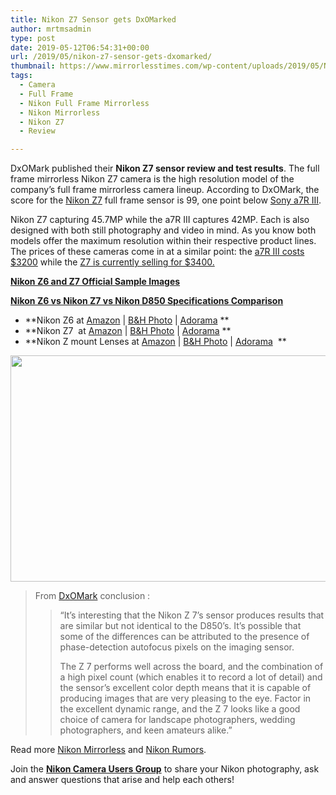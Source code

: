 ```yaml
---
title: Nikon Z7 Sensor gets DxOMarked
author: mrtmsadmin
type: post
date: 2019-05-12T06:54:31+00:00
url: /2019/05/nikon-z7-sensor-gets-dxomarked/
thumbnail: https://www.mirrorlesstimes.com/wp-content/uploads/2019/05/Nikon-Z7-DxOMark-sensor-test-results.jpg
tags:
  - Camera
  - Full Frame
  - Nikon Full Frame Mirrorless
  - Nikon Mirrorless
  - Nikon Z7
  - Review

---
```

DxOMark published their **Nikon Z7 sensor review and test results**. The full frame mirrorless Nikon Z7 camera is the high resolution model of the company’s full frame mirrorless camera lineup. According to DxOMark, the score for the [Nikon Z7][1] full frame sensor is 99, one point below [Sony a7R III][2].

Nikon Z7 capturing 45.7MP while the a7R III captures 42MP. Each is also designed with both still photography and video in mind. As you know both models offer the maximum resolution within their respective product lines. The prices of these cameras come in at a similar point: the <a href="https://amzn.to/2u7PRac" target="_blank" rel="nofollow noreferrer noopener" aria-label="a7R III costs $3200 (opens in a new tab)">a7R III costs $3200</a> while the <a href="https://www.amazon.com/Nikon-FX-Format-Mirrorless-Camera-24-70mm/dp/B07GPRBGQ2/?tag=daicamnew-20" target="_blank" rel="nofollow noreferrer noopener" aria-label=" (opens in a new tab)" data-amzn-asin="B07GPRBGQ2">Z7 is currently selling for $3400.</a><!--more-->

<a href="https://www.dailycameranews.com/2018/08/nikon-z6-and-z7-official-sample-images/" rel="bookmark"><strong>Nikon Z6 and Z7 Official Sample Images</strong></a>

**<a href="https://www.dailycameranews.com/2018/08/nikon-z6-vs-nikon-z7-vs-nikon-d850-specifications-comparison/" target="_blank" rel="noopener">Nikon Z6 vs Nikon Z7 vs Nikon D850 Specifications Comparison</a>**

  * **Nikon Z6 at <a href="https://www.amazon.com/Nikon-FX-Format-Mirrorless-Camera-Body/dp/B07GPRSYG8/?tag=daicamnew-20" target="_blank" rel="nofollow external noopener noreferrer" data-wpel-link="external" data-amzn-asin="B07GPRSYG8">Amazon</a> | <a href="https://www.bhphotovideo.com/c/search?InitialSearch=yes&N=0&Ntt=Nikon+Z6&Top+Nav-Search=&sts=ma&BI=20175&KBID=14249" target="_blank" rel="nofollow external noopener noreferrer" data-wpel-link="external">B&H Photo</a> | <a href="https://adorama.evyy.net/c/63923/51926/1036?u=https%3A%2F%2Fwww.adorama.com%2Fl%2F%3Fsearchinfo%3DNikon%2BZ6" target="_blank" rel="nofollow external noopener noreferrer" data-wpel-link="external">Adorama</a> **
  * **Nikon Z7  at <a href="https://www.amazon.com/Nikon-FX-Format-Mirrorless-Camera-24-70mm/dp/B07GQT5743/?tag=daicamnew-20" target="_blank" rel="nofollow external noopener noreferrer" data-wpel-link="external" data-amzn-asin="B07GQT5743">Amazon</a> | <a href="https://www.bhphotovideo.com/c/search?InitialSearch=yes&N=0&Ntt=Nikon+Z7&Top+Nav-Search=&sts=ma&BI=20175&KBID=14249" target="_blank" rel="nofollow external noopener noreferrer" data-wpel-link="external">B&H Photo</a> | <a href="https://adorama.evyy.net/c/63923/51926/1036?u=https%3A%2F%2Fwww.adorama.com%2Fl%2F%3Fsearchinfo%3DNikon%2BZ7" target="_blank" rel="nofollow external noopener noreferrer" data-wpel-link="external">Adorama</a> **
  * **Nikon Z mount Lenses at <a href="https://www.amazon.com/s/ref=nb_sb_noss?url=search-alias%3Dphoto&field-keywords=nikon+z+nikkor+s+lens&rh=i%3Aphoto%2Ck%3Anikon+z+nikkor+s+lens&tag=daicamnew-20" target="_blank" rel="nofollow external noopener noreferrer" data-wpel-link="external">Amazon</a> | <a href="https://www.bhphotovideo.com/c/search?InitialSearch=yes&N=0&Ntt=Nikon+Z+nikkor+s+lens&Top+Nav-Search=&sts=ma&BI=20175&KBID=14249" target="_blank" rel="nofollow external noopener noreferrer" data-wpel-link="external">B&H Photo</a> | <a href="https://adorama.evyy.net/c/63923/51926/1036?u=https%3A%2F%2Fwww.adorama.com%2Fl%2F%3Fsearchinfo%3Dnikon%2Bz%2Bnikkor%2Bs%2Blens" target="_blank" rel="nofollow external noopener noreferrer" data-wpel-link="external">Adorama</a>  **

[<img class="aligncenter size-full wp-image-3735" src="https://i0.wp.com/www.mirrorlesstimes.com/wp-content/uploads/2019/05/Nikon-Z7-DxOMark-sensor-test-results-2.jpg?resize=600%2C362&#038;ssl=1" alt="" width="600" height="362" srcset="https://i0.wp.com/www.mirrorlesstimes.com/wp-content/uploads/2019/05/Nikon-Z7-DxOMark-sensor-test-results-2.jpg?w=2186&ssl=1 2186w, https://i0.wp.com/www.mirrorlesstimes.com/wp-content/uploads/2019/05/Nikon-Z7-DxOMark-sensor-test-results-2.jpg?resize=470%2C283&ssl=1 470w, https://i0.wp.com/www.mirrorlesstimes.com/wp-content/uploads/2019/05/Nikon-Z7-DxOMark-sensor-test-results-2.jpg?resize=768%2C463&ssl=1 768w, https://i0.wp.com/www.mirrorlesstimes.com/wp-content/uploads/2019/05/Nikon-Z7-DxOMark-sensor-test-results-2.jpg?resize=970%2C585&ssl=1 970w, https://i0.wp.com/www.mirrorlesstimes.com/wp-content/uploads/2019/05/Nikon-Z7-DxOMark-sensor-test-results-2.jpg?w=1200&ssl=1 1200w, https://i0.wp.com/www.mirrorlesstimes.com/wp-content/uploads/2019/05/Nikon-Z7-DxOMark-sensor-test-results-2.jpg?w=1800&ssl=1 1800w" sizes="(max-width: 600px) 100vw, 600px" data-recalc-dims="1" />][3]

> From <a href="https://www.dxomark.com/nikon-z-7-sensor-review/" target="_blank" rel="noreferrer noopener">DxOMark</a> conclusion :
> 
> <blockquote class="wp-block-quote">
>   <p>
>     “It’s interesting that the Nikon Z 7’s sensor produces results that are similar but not identical to the D850’s. It’s possible that some of the differences can be attributed to the presence of phase-detection autofocus pixels on the imaging sensor.
>   </p>
>   
>   <p>
>     The Z 7 performs well across the board, and the combination of a high pixel count (which enables it to record a lot of detail) and the sensor’s excellent color depth means that it is capable of producing images that are very pleasing to the eye. Factor in the excellent dynamic range, and the Z 7 looks like a good choice of camera for landscape photographers, wedding photographers, and keen amateurs alike.”
>   </p>
> </blockquote>

Read more [Nikon Mirrorless][4] and <a href="https://www.dailycameranews.com/tag/nikon-rumors/" target="_blank" rel="noopener">Nikon Rumors</a>.

Join the <a class="ext-link" title="" href="https://www.facebook.com/groups/868201466609763/" target="_blank" rel="external nofollow noopener"><strong>Nikon Camera Users Group</strong></a> to share your Nikon photography, ask and answer questions that arise and help each others!

 [1]: https://www.mirrorlesstimes.com/tag/nikon-z7/
 [2]: https://www.dailycameranews.com/tag/sony-a7riii/
 [3]: https://i0.wp.com/www.mirrorlesstimes.com/wp-content/uploads/2019/05/Nikon-Z7-DxOMark-sensor-test-results-2.jpg?ssl=1
 [4]: https://www.mirrorlesstimes.com/tag/nikon-mirrorless/